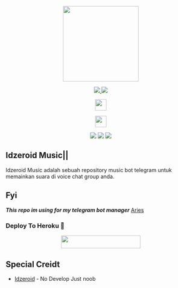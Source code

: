 
<p align="center">
  <a href="https://t.me/idzeroidsupport">
     <img height="200px" src="https://telegra.ph/file/f98a719ac7c9eef65eb7e.jpg">
  </a>
</p>
<p align="center">
  <a href="https://github.com/idzero23/IdzeroidMusic/fork">
    <img src="https://img.shields.io/github/forks/idzero23/IdzeroidMusic?label=Fork&style=social">    
  </a>
  <a href="https://github.com/idzero23/IdzeroidMusic">
    <img src="https://img.shields.io/github/stars/idzero23/IdzeroidMusic?style=social">
  </a>
</p>
<p align="center">
  <a href="https://t.me/idzeroidsupport">
     <img height="30px" src="https://img.shields.io/badge/IDZEROID%20SUPPORT%20GROUP-red?style=for-the-badge&logo=telegram">
  </a>
</p>
<p align="center">
  <a href="https://t.me/idzeroid_bot">
     <img height="30px" src="https://img.shields.io/badge/Aries%20Bot-blue?style=for-the-badge&logo=telegram">
  </a>
</p>
<p align="center">
    <a href="https://github.com/idzero23/IdzeroidMusic"> <img src="https://img.shields.io/github/repo-size/idzero23/IdzeroidMusic?color=orange&logo=github&logoColor=green&style=for-the-badge" /></a>
    <a href="https://github.com/idzero23/IdzeroidMusic/commits/prince"> <img src="https://img.shields.io/github/last-commit/idzero23/IdzeroidMusic?color=brown&logo=github&logoColor=green&style=for-the-badge" /></a>
    <a href="https://github.com/idzero23/IdzeroidMusic/issues"> <img src="https://img.shields.io/github/issues/idzero23/IdzeroidMusic?color=blueviolet&logo=github&logoColor=green&style=for-the-badge" /></a>

## Idzeroid Music|| 
Idzeroid Music adalah sebuah repository music bot telegram untuk memainkan suara di voice chat group anda. 

## Fyi 
__<i>This repo im using for my telegram bot manager</i>__ [Aries](https://t.me/idzeroid_bot)
### Deploy To Heroku 📡</h4>

<p align="center"><a href="https://heroku.com/deploy?template=https://github.com/idzero23/IdzeroidMusic"> <img src="https://img.shields.io/badge/Deploy%20To%20Heroku-blueviolet?style=for-the-badge&logo=heroku" width="210" height="34.45"/></a></p>

## Special Creidt

* [Idzeroid](http://t.me/IdzXartez) - No Develop Just noob
